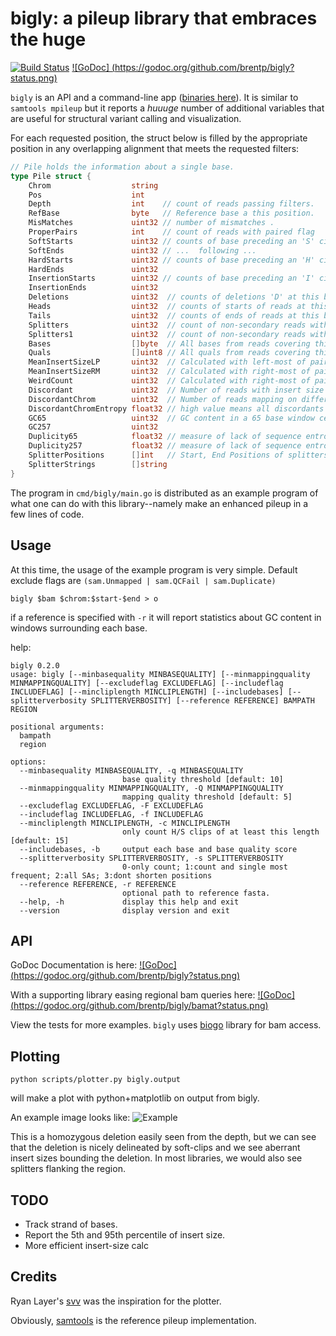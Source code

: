 bigly: a pileup library that embraces the huge
==============================================

[![Build Status](https://travis-ci.org/brentp/bigly.svg?branch=master)](https://travis-ci.org/brentp/bigly)
[![GoDoc] (https://godoc.org/github.com/brentp/bigly?status.png)](https://godoc.org/github.com/brentp/bigly)

`bigly` is an API and a command-line app ([binaries here](https://github.com/brentp/bigly/releases)). It is similar to `samtools mpileup` but it reports a *huuuge* number of
additional variables that are useful for structural variant calling and visualization.

For each requested position, the struct below is filled by the appropriate position in any overlapping
alignment that meets the requested filters:

```Go
// Pile holds the information about a single base.
type Pile struct {
    Chrom                  string
    Pos                    int
    Depth                  int    // count of reads passing filters.
    RefBase                byte   // Reference base a this position.
    MisMatches             uint32 // number of mismatches .
    ProperPairs            int    // count of reads with paired flag
    SoftStarts             uint32 // counts of base preceding an 'S' cigar op
    SoftEnds               uint32 // ...  following ...
    HardStarts             uint32 // counts of base preceding an 'H' cigar op
    HardEnds               uint32
    InsertionStarts        uint32 // counts of base preceding an 'I' cigar op
    InsertionEnds          uint32
    Deletions              uint32  // counts of deletions 'D' at this base
    Heads                  uint32  // counts of starts of reads at this base
    Tails                  uint32  // counts of ends of reads at this base
    Splitters              uint32  // count of non-secondary reads with SA tags.
    Splitters1             uint32  // count of non-secondary reads with exactly 1 SA tag.
    Bases                  []byte  // All bases from reads covering this position
    Quals                  []uint8 // All quals from reads covering this position
    MeanInsertSizeLP       uint32  // Calculated with left-most of pair
    MeanInsertSizeRM       uint32  // Calculated with right-most of pair
    WeirdCount             uint32  // Calculated with right-most of pair
    Discordant             uint32  // Number of reads with insert size > ConcordantCutoff
    DiscordantChrom        uint32  // Number of reads mapping on different chroms
    DiscordantChromEntropy float32 // high value means all discordants came from same chrom.
    GC65                   uint32  // GC content in a 65 base window centered on the current base.
    GC257                  uint32  
    Duplicity65            float32 // measure of lack of sequence entropy.
    Duplicity257           float32 // measure of lack of sequence entropy.
    SplitterPositions      []int   // Start, End Positions of splitters for reads overlapping this base.
    SplitterStrings        []string
}

```

The program in `cmd/bigly/main.go` is distributed as an example program of what one can do with this
library--namely make an enhanced pileup in a few lines of code.

Usage
-----

At this time, the usage of the example program is very simple.
Default exclude flags are `(sam.Unmapped | sam.QCFail | sam.Duplicate)`

```
bigly $bam $chrom:$start-$end > o
```

if a reference is specified with `-r` it will report statistics about GC content in windows
surrounding each base.

help:
```
bigly 0.2.0
usage: bigly [--minbasequality MINBASEQUALITY] [--minmappingquality MINMAPPINGQUALITY] [--excludeflag EXCLUDEFLAG] [--includeflag INCLUDEFLAG] [--mincliplength MINCLIPLENGTH] [--includebases] [--splitterverbosity SPLITTERVERBOSITY] [--reference REFERENCE] BAMPATH REGION

positional arguments:
  bampath
  region

options:
  --minbasequality MINBASEQUALITY, -q MINBASEQUALITY
                         base quality threshold [default: 10]
  --minmappingquality MINMAPPINGQUALITY, -Q MINMAPPINGQUALITY
                         mapping quality threshold [default: 5]
  --excludeflag EXCLUDEFLAG, -F EXCLUDEFLAG
  --includeflag INCLUDEFLAG, -f INCLUDEFLAG
  --mincliplength MINCLIPLENGTH, -c MINCLIPLENGTH
                         only count H/S clips of at least this length [default: 15]
  --includebases, -b     output each base and base quality score
  --splitterverbosity SPLITTERVERBOSITY, -s SPLITTERVERBOSITY
                         0-only count; 1:count and single most frequent; 2:all SAs; 3:dont shorten positions
  --reference REFERENCE, -r REFERENCE
                         optional path to reference fasta.
  --help, -h             display this help and exit
  --version              display version and exit

```

API
---

GoDoc Documentation is here: [![GoDoc] (https://godoc.org/github.com/brentp/bigly?status.png)](https://godoc.org/github.com/brentp/bigly)

With a supporting library easing regional bam queries here: [![GoDoc] (https://godoc.org/github.com/brentp/bigly/bamat?status.png)](https://godoc.org/github.com/brentp/bigly/bamat)

View the tests for more examples. `bigly` uses [biogo](https://github.com/biogo/hts) library for bam access.

Plotting
--------

```
python scripts/plotter.py bigly.output
```

will make a plot with python+matplotlib on output from bigly.

An example image looks like: 
![Example](https://cloud.githubusercontent.com/assets/1739/20151721/7a23b46a-a678-11e6-87be-0d4666faffdd.png "Bigly Deletion")

This is a homozygous deletion easily seen from the depth, but we can see that the deletion is nicely
delineated by soft-clips and we see aberrant insert sizes bounding the deletion.
In most libraries, we would also see splitters flanking the region.


TODO
----

+ Track strand of bases.
+ Report the 5th and 95th percentile of insert size.
+ More efficient insert-size calc

Credits
-------

Ryan Layer's [svv](https://github.com/ryanlayer/svv) was the inspiration for the plotter.

Obviously, [samtools](https://github.com/samtools/samtools) is the reference pileup implementation.

